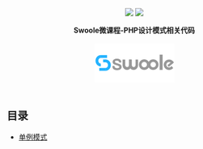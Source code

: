 <p align="center">
<a href="https://qq52o.me"><img src="https://img.shields.io/badge/contact-@Luffy-orange.svg?style=flat"></a>
<img src="https://img.shields.io/badge/license-MIT-green.svg?style=flat">
</p>

<p align="center">
  <b>Swoole微课程-PHP设计模式相关代码</b>
  <br><br>
  <a target="_blank" href="https://www.swoole-cloud.com">
    <img src="images/swoolee.png">
  </a>
  <br><br>
</p>

## 目录

* [单例模式](Singleton)